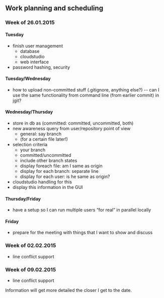 ## Work planning and scheduling

### Week of 26.01.2015

#### Tuesday

* finish user management
  * database
  * cloudstudio
  * web interface
* password hashing, security

#### Tuesday/Wednesday

* how to upload non-committed stuff (.gitignore, anything else?) -- can I use the same functionality from command line (from earlier commit) in jgit?

#### Wednesday/Thursday

* store in db as (committed: committed, uncommitted, both)
* new awareness query from user/repository point of view
  * general: say branch
  * (for a certain file later!)
* selection criteria
  * your branch
  * committed/uncommitted
  * include other branch states
  * display foreach file: am I same as origin
  * display for each branch: separate line
  * display for each user: is he same as origin?
* cloudstudio handling for this
* display this information in the GUI

#### Thursday/Friday

* have a setup so I can run multiple users “for real” in parallel locally

#### Friday

* prepare for the meeting with things that I want to show and discuss

### Week of 02.02.2015

* line conflict support

### Week of 09.02.2015

* line conflict support

Information will get more detailed the closer I get to the date.
